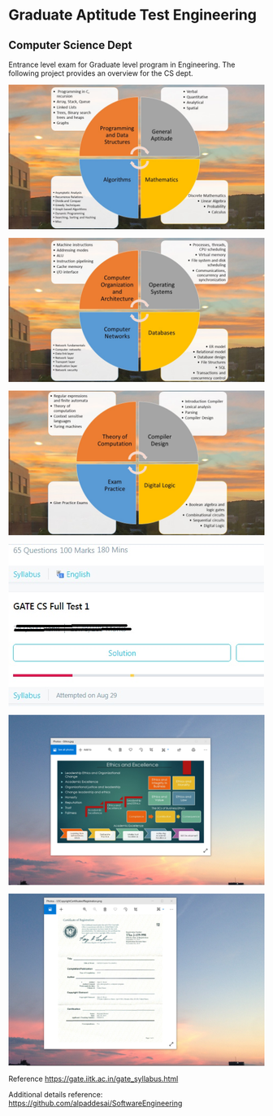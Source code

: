 # Graduate Aptitude Test Engineering 
## Computer Science Dept

Entrance level exam for Graduate level program in Engineering. The following project provides an overview for the CS dept. 

![image](GateCS_1.JPG)

![image](GateCS_2.JPG)

![image](GateCS_3.JPG)

![image](GateCS.jpg)

![image](EthicsandExcellence.png)

![image](USCopyrightCertificate.png)

Reference https://gate.iitk.ac.in/gate_syllabus.html

Additional details reference: https://github.com/alpaddesai/SoftwareEngineering
